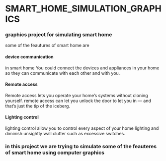 # SMART_HOME_SIMULATION_GRAPHICS
 <h3>graphics project for simulating smart home </h3> 
some of the feautures of smart home are
<h4> device communication</h4>
in smart home You could connect the devices and appliances in your home so they can communicate with each other and with you.
<h4>Remote access</h4>
 Remote access lets you operate your home’s systems without cloning yourself. remote access can let you  unlock the door to let you in — and that’s just the tip of the iceberg.
<h4>Lighting control</h4>
lighting control allow you to control every aspect of your home lighting and diminish unsightly wall clutter such as excessive switches.

<h3>in this project we are trying to simulate some of the feauteres of smart home using computer graphics </h3>

